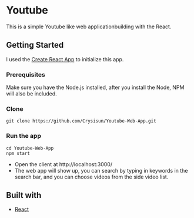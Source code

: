 # Youtube
This is a simple Youtube like web applicationbuilding with the React.
## Getting Started
I used the [Create React App](https://github.com/facebook/create-react-app) to initialize this app.
### Prerequisites
Make sure you have the Node.js installed, after you install the Node, NPM will also be included.
### Clone 
```
git clone https://github.com/Crysisun/Youtube-Web-App.git
```
### Run the app
```
cd Youtube-Web-App
npm start
```
* Open the client at http://localhost:3000/
* The web app will show up, you can search by typing in keywords in the search bar, and you can choose videos from the side video list.
## Built with
* [React](https://reactjs.org/)
